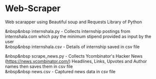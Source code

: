 # Web-Scraper
Web scarapper using Beautiful soup and Requests Library of Python<br>

&nbsp&nbsp internshala.py - Collects internship postings from internshala.com which pay the minimum stipend provided as input by the user<br>
&nbsp&nbsp internshala.csv - Details of internship saved in csv file<br>

&nbsp&nbsp scrape_news.py - Collects Ycombinator's Hacker News (https://news.ycombinator.com/)  Headlines, Links, Upvotes and Author names then saves them in csv file<br>
&nbsp&nbsp news.csv - Captured news data in csv file <br>



